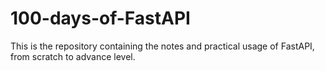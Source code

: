 # 100-days-of-FastAPI
This is the repository containing the notes and practical usage of FastAPI, from scratch to advance level.
